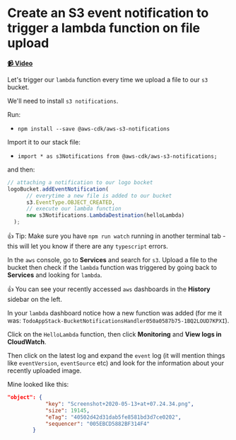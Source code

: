 # Create an S3 event notification to trigger a lambda function on file upload

**[📹 Video](https://egghead.io/lessons/aws-create-an-s3-event-notification-to-trigger-a-lambda-function-on-file-upload)**

Let's trigger our `lambda` function every time we upload a file to our `s3` bucket.

We'll need to install `s3 notifications`.

Run:
* `npm install --save @aws-cdk/aws-s3-notifications`

Import it to our stack file:

* `import * as s3Notifications from @aws-cdk/aws-s3-notifications;`

and then:

```ts
// attaching a notification to our logo bocket
logoBucket.addEventNotification(
      // everytime a new file is added to our bucket
      s3.EventType.OBJECT_CREATED,
      // execute our lambda function
      new s3Notifications.LambdaDestination(helloLambda)
  );
```

👍 Tip: Make sure you have `npm run watch` running in another terminal tab - this will let you know if there are any `typescript` errors.

In the `aws` console, go to **Services** and search for `s3`. Upload a file to the bucket then check if the `lambda` function was triggered by going back to **Services** and looking for `lambda`.

👍 You can see your recently accessed `aws` dashboards in the **History** sidebar on the left.

In your `lambda` dashboard notice how a new function was added (for me it was: `TodoAppStack-BucketNotificationsHandler050a0587b75-1BQ2LOUD7KPXI`).

Click on the `HelloLambda` function, then click **Monitoring** and **View logs in CloudWatch**.

Then click on the latest log and expand the `event` log (it will mention things like `eventVersion`, `eventSource` etc) and look for the information about your recently uploaded image.

Mine looked like this:
```json
"object": {
            "key": "Screenshot+2020-05-13+at+07.24.34.png",
            "size": 19145,
            "eTag": "40502d42d31dab5fe8581bd3d7ce0202",
            "sequencer": "005EBCD5882BF314F4"
        }
```